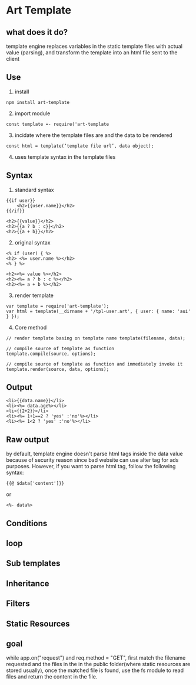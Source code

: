 # Art Template

## what does it do?

template engine replaces variables in the static template files with actual value (parsing), and transform the template into an html file sent to the client

## Use

1. install

```dotnetcli
npm install art-template
```

2. import module

```dotnetcli
const template =- require('art-template
```

3. incidate where the template files are and the data to be rendered

```dotnetcli
const html = template(‘template file url’, data object);
```

4. uses template syntax in the template files

## Syntax

1. standard syntax

```dotnetcli
{{if user}}
    <h2>{{user.name}}</h2>
{{/if}}
```

```dotnetcli
<h2>{{value}}</h2>
<h2>{{a ? b : c}}</h2>
<h2>{{a + b}}</h2>
```

2. original syntax

```dotnetcli
<% if (user) { %>
<h2> <%= user.name %></h2>
<% } %>
```

```dotnetcli
<h2><%= value %></h2>
<h2><%= a ? b : c %></h2>
<h2><%= a + b %></h2>
```

3. render template

```dotnetcli
var template = require('art-template');
var html = template(__dirname + '/tpl-user.art', { user: { name: 'aui' } });
```

4. Core method

```dotnetcli
// render template basing on template name template(filename, data);

// compile source of template as function
template.compile(source, options);

// compile source of template as function and immediately invoke it
template.render(source, data, options);
```

## Output

```dotnetcli
<li>{{data.name}}</li>
<li><%= data.age%></li>
<li>{{2+2}}</li>
<li><%= 1+1==2 ? 'yes' :'no'%></li>
<li><%= 1<2 ? 'yes' :'no'%></li>
```

## Raw output

by default, template engine doesn't parse html tags inside the data value because of security reason since bad website can use alter tag for ads purposes. However, if you want to parse html tag, follow the following syntax:

```dotnetcli
{{@ $data['content']}}
```

or

```dotnetcli
<%- data%>
```

## Conditions

## loop

## Sub templates

## Inheritance

## Filters

## Static Resources

## goal

while app.on("request") and req.method = "GET", first match the filename requested and the files in the in the public folder(where static resources are stored usually), once the matched file is found, use the fs module to read files and return the content in the file.

```

```
